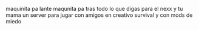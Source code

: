 maquinita pa lante maqunita pa tras todo lo que digas para el nexx y tu mama un server para jugar con amigos en creativo survival y con mods de miedo
